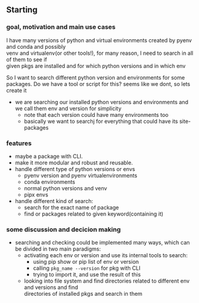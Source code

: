 ## Starting
### goal, motivation and main use cases
I have many versions of python and virtual environments created by pyenv and conda and possibly  
 venv and virtualenv(or other tools!), for many reason, I need to search in all of them to see if   
 given pkgs are installed and for which python versions and in which env 

So I want to search different python version and environments for some packages.
Do we have a tool or script for this? seems like we dont, so lets create it
- we are searching our installed python versions and environments and we call them env and version for simplicity
    - note that each version could have many environments too
    - basically we want to searchj for everything that could have its site-packages   

### features
- maybe a package with CLI. 
- make it more modular and robust and reusable.
- handle different type of python versions or envs
    - pyenv version and pyenv virtualenvironments
    - conda environments
    - normal python versions and venv
    - pipx envs
- handle different kind of search: 
    - search for the exact name of package
    - find or packages related to given keyword(containing it)

### some discussion and decicion making

- searching and checking could be implemented many ways, which can be divided in two main paradigms:
    - activating each env or version and use its internal tools to search:
        - using pip show or pip list of env or version
        - calling `pkg_name --version` for pkg with CLI
        - trying to import it, and use the result of this
    - looking into file system and find directories related to different env and versions and find  
    directories of installed pkgs and search in them



